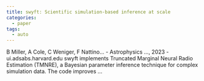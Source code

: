 ```yaml
---
title: swyft: Scientific simulation-based inference at scale
categories:
  - paper
tags:
  - auto
---
```

B Miller, A Cole, C Weniger, F Nattino… - Astrophysics …, 2023 - ui.adsabs.harvard.edu
swyft implements Truncated Marginal Neural Radio Estimation (TMNRE), a Bayesian parameter inference technique for complex simulation data. The code improves …
